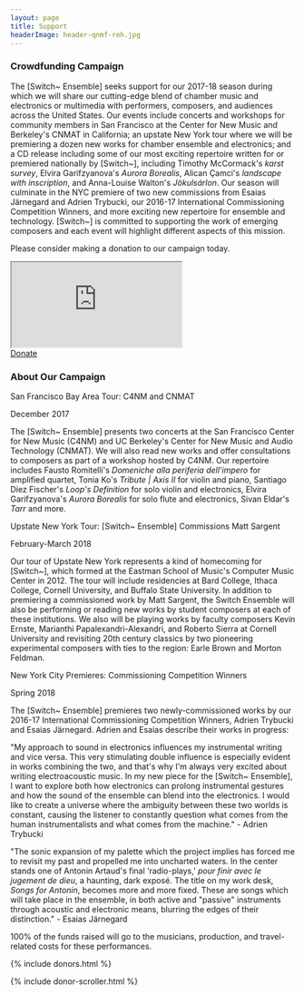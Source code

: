 ```yaml
---
layout: page
title: Support
headerImage: header-qnmf-reh.jpg
---
```


### Crowdfunding Campaign

The [Switch~ Ensemble] seeks support for our 2017-18 season during which we will share our cutting-edge blend of chamber music and electronics or multimedia with performers, composers, and audiences across the United States. Our events include concerts and workshops for community members in San Francisco at the Center for New Music and Berkeley's CNMAT in California; an upstate New York tour where we will be premiering a dozen new works for chamber ensemble and electronics; and a CD release including some of our most exciting repertoire written for or premiered nationally by [Switch~], including Timothy McCormack's *karst survey*, Elvira Garifzyanova's *Aurora Borealis*, Alican Çamci's *landscape with inscription*, and Anna-Louise Walton's *Jökulsárlon*. Our season will culminate in the NYC premiere of two new commissions from Esaias Järnegard and Adrien Trybucki, our 2016-17 International Commissioning Competition Winners, and more exciting new repertoire for ensemble and technology. [Switch~] is committed to supporting the work of emerging composers and each event will highlight different aspects of this mission.

Please consider making a donation to our campaign today.

<div class="d-flex justify-content-center mb-5">
  <iframe class="embed-responsive-item" src="https://youtu.be/Sc6gn-AZd3E" allowfullscreen></iframe>
</div>

<div class="d-flex justify-content-center mb-5">
  <a class="btn btn-round btn-primary" href="#" role="button">Donate</a>
</div>

### About Our Campaign

<div class="d-flex justify-content-between">
  <p class="h4">San Francisco Bay Area Tour: C4NM and CNMAT</p>
  <p class="h4">December 2017</p>
</div>

The [Switch~ Ensemble] presents two concerts at the San Francisco Center for New Music (C4NM) and UC Berkeley's Center for New Music and Audio Technology (CNMAT). We will also read new works and offer consultations to composers as part of a workshop hosted by C4NM. Our repertoire includes Fausto Romitelli's *Domeniche alla periferia dell'impero* for amplified quartet, Tonia Ko's *Tribute \| Axis II* for violin and piano, Santiago Díez Fischer's *Loop's Definition* for solo violin and electronics, Elvira Garifzyanova's *Aurora Borealis* for solo flute and electronics, Sivan Eldar's *Tarr* and more.

<div class="d-flex justify-content-between">
  <p class="h4">Upstate New York Tour: [Switch~ Ensemble] Commissions Matt Sargent</p>
  <p class="h4">February-March 2018</p>
</div>

Our tour of Upstate New York represents a kind of homecoming for [Switch~], which formed at the Eastman School of Music's Computer Music Center in 2012. The tour will include residencies at Bard College, Ithaca College, Cornell University, and Buffalo State University. In addition to premiering a commissioned work by Matt Sargent, the Switch Ensemble will also be performing or reading new works by student composers at each of these institutions. We also will be playing works by faculty composers Kevin Ernste, Marianthi Papalexandri-Alexandri, and Roberto Sierra at Cornell University and revisiting 20th century classics by two pioneering experimental composers with ties to the region: Earle Brown and Morton Feldman.

<div class="d-flex justify-content-between">
  <p class="h4">New York City Premieres: Commissioning Competition Winners</p>
  <p class="h4">Spring 2018</p>
</div>

The [Switch~ Ensemble] premieres two newly-commissioned works by our 2016-17 International Commissioning Competition Winners, Adrien Trybucki and Esaias Järnegard. Adrien and Esaias describe their works in progress:

"My approach to sound in electronics influences my instrumental writing and vice versa. This very stimulating double influence is especially evident in works combining the two, and that's why I'm always very excited about writing electroacoustic music. In my new piece for the [Switch~ Ensemble], I want to explore both how electronics can prolong instrumental gestures and how the sound of the ensemble can blend into the electronics. I would like to create a universe where the ambiguity between these two worlds is constant, causing the listener to constantly question what comes from the human instrumentalists and what comes from the machine." - Adrien Trybucki

"The sonic expansion of my palette which the project implies has forced me to revisit my past and propelled me into uncharted waters. In the center stands one of Antonin Artaud's final ‘radio-plays,' *pour finir avec le jugement de dieu*, a haunting, dark exposé. The title on my work desk, *Songs for Antonin*, becomes more and more fixed. These are songs which will take place in the ensemble, in both active and "passive" instruments through acoustic and electronic means, blurring the edges of their distinction." - Esaias Järnegard

100% of the funds raised will go to the musicians, production, and travel-related costs for these performances.

{% include donors.html %}

<!--
### Help commission an innovative new work!

We have already generated a great deal of momentum as we plan our 2017-18 season! We are excited for collaborations with Swiss composer Katharina Rosenberger, American composer Matt Sargent, and Switch~'s Artistic Director Jason Thorpe Buchanan.

We are raising commissioning fees for the creation of each new work to support the commissioning fee and remaining production expenses. Plans for next season include premieres and residencies in New York, Chicago, San Diego, San Francisco, and Europe.

Many thanks for your support,
Switch~ Ensemble

Jason Thorpe Buchanan, composer (Artistic Director)  
Christopher Chandler, composer (Executive Director)  
Clay Mettens, composer (Director of Development)  
Zach Sheets, flute  
Madison Greenstone, clarinet  
Matt Evans, saxophone  
Lauren Cauley, violin  
T.J. Borden, cello  
Wei-Han Wu, piano  
Megan Arns, percussion
-->

{% include donor-scroller.html %}
